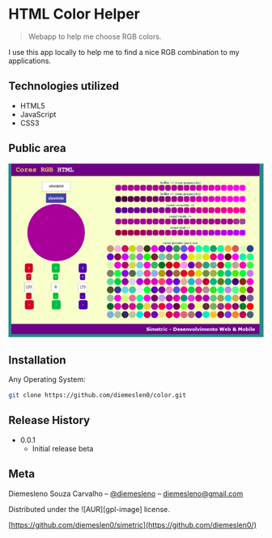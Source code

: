 # HTML Color Helper
> Webapp to help me choose RGB colors. 


I use this app locally to help me to find a nice RGB combination to my applications.

## Technologies utilized
* HTML5
* JavaScript
* CSS3

## Public area
![](public.png)

## Installation

Any Operating System:

```sh
git clone https://github.com/diemeslen0/color.git
```

## Release History

* 0.0.1
    * Initial release beta

## Meta

Diemesleno Souza Carvalho – [@diemesleno](https://twitter.com/diemesleno) – diemesleno@gmail.com

Distributed under the ![AUR][gpl-image] license. 

[https://github.com/diemeslen0/simetric](https://github.com/diemeslen0/)
